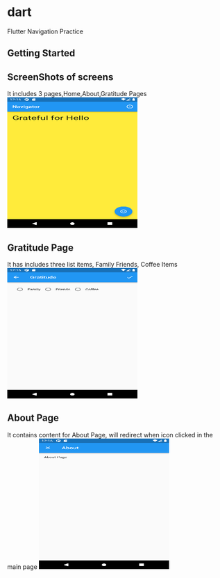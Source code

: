 # dart
Flutter Navigation Practice
## Getting Started
## ScreenShots of screens
It includes 3 pages,Home,About,Gratitude Pages
<img src="image1.png" alt="Image Alt Text" width="300" height="300">
## Gratitude Page 
It has includes three list items, Family Friends, Coffee Items
<img src="image2.png" alt="Image Alt Text" width="300" height="300">
## About Page
It contains content for About Page, will redirect when icon clicked in the main page
<img src="image3.png" alt="Image Alt Text" width="300" height="300">
